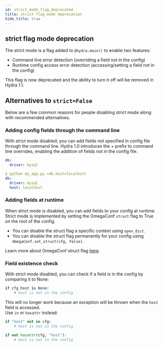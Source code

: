 ```yaml
---
id: strict_mode_flag_deprecated
title: strict flag mode deprecation
hide_title: true
---
```

## strict flag mode deprecation
The strict mode is a flag added to `@hydra.main()` to enable two features:
- Command line error detection (overriding a field not in the config)
- Runtime config access error detection (accessing/setting a field not in the config)

This flag is now deprecated and the ability to turn it off will be removed in Hydra 1.1.

## Alternatives to `strict=False`
Below are a few common reasons for people disabling strict mode along with recommended alternatives.

### Adding config fields through the command line
With strict mode disabled; you can add fields not specified in config file through the command line.
Hydra 1.0 introduces the + prefix to command line overrides, enabling the addition of fields not in the config file.

```yaml title="config.yaml"
db:
  driver: mysql
```

```yaml {1,6}
$ python my_app.py +db.host=localhost
db:
  driver: mysql
  host: localhost
```

### Adding fields at runtime
When strict mode is disabled, you can add fields to your config at runtime.
Strict mode is implemented by setting the OmegaConf `struct` flag to True on the root of the config.
- You can disable the struct flag a specific context using `open_dict`.
- You can disable the struct flag permanently for your config using `OmegaConf.set_struct(cfg, False)`.

Learn more about OmegaConf struct flag <a class="external" href="https://omegaconf.readthedocs.io/en/latest/usage.html#struct-flag" target="_blank">here</a>.


### Field existence check
With strict mode disabled, you can check if a field is in the config by comparing it to None:
```python
if cfg.host is None:
    # host is not in the config
```
This will no longer work because an exception will be thrown when the `host` field is accessed.  
Use `in` or `hasattr` instead:
```python
if "host" not in cfg:
    # host is not in the config

if not hasattr(cfg, "host"):
    # host is not in the config
```
